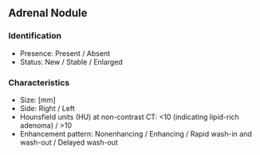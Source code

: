 ## Adrenal Nodule

### Identification

- Presence: Present / Absent
- Status: New / Stable / Enlarged

### Characteristics

- Size: [mm]
- Side: Right / Left
- Hounsfield units (HU) at non-contrast CT: <10 (indicating lipid-rich adenoma) / >10
- Enhancement pattern: Nonenhancing / Enhancing / Rapid wash-in and wash-out / Delayed wash-out

